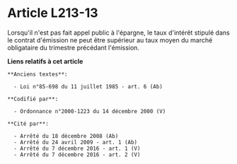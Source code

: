 # Article L213-13

Lorsqu'il n'est pas fait appel public à l'épargne, le taux d'intérêt stipulé dans le contrat d'émission ne peut être
supérieur au taux moyen du marché obligataire du trimestre précédant l'émission.

**Liens relatifs à cet article**

	**Anciens textes**:

	  - Loi n°85-698 du 11 juillet 1985 - art. 6 (Ab)

	**Codifié par**:

	  - Ordonnance n°2000-1223 du 14 décembre 2000 (V)

	**Cité par**:

	  - Arrêté du 18 décembre 2008 (Ab)
	  - Arrêté du 24 avril 2009 - art. 1 (Ab)
	  - Arrêté du 7 décembre 2016 - art. 1 (V)
	  - Arrêté du 7 décembre 2016 - art. 2 (V)
